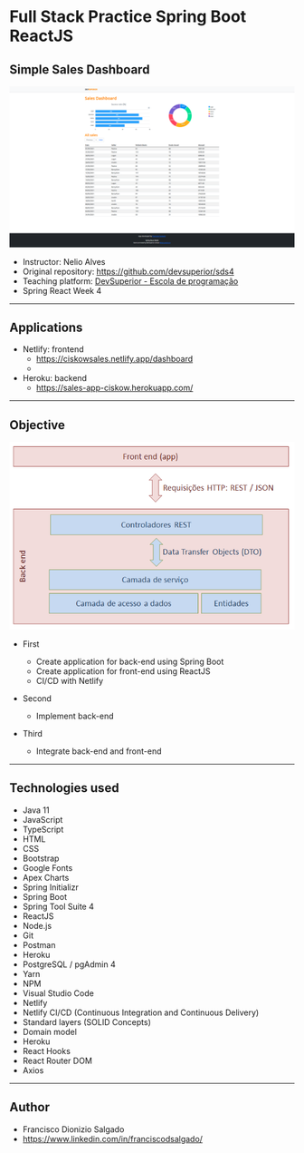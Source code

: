 # Full Stack Practice Spring Boot ReactJS
## Simple Sales Dashboard

![screenshot-frontend](frontend/screenshot.png)

- Instructor: Nelio Alves
- Original repository: https://github.com/devsuperior/sds4
- Teaching platform: [DevSuperior - Escola de programação](https://devsuperior.com.br)
- Spring React Week 4


<hr>

##  Applications

- Netlify: frontend
    - https://ciskowsales.netlify.app/dashboard
    - 
- Heroku: backend
    - https://sales-app-ciskow.herokuapp.com/



<hr>

##  Objective

![screenshot-layers](backend/layers.png)

- First
    - Create application for back-end using Spring Boot
    - Create application for front-end using ReactJS
    - CI/CD with Netlify

- Second
    - Implement back-end

- Third
    - Integrate back-end and front-end


<hr>

## Technologies used

- Java 11
- JavaScript
- TypeScript
- HTML
- CSS
- Bootstrap
- Google Fonts
- Apex Charts
- Spring Initializr
- Spring Boot
- Spring Tool Suite 4
- ReactJS
- Node.js
- Git
- Postman
- Heroku
- PostgreSQL / pgAdmin 4
- Yarn
- NPM
- Visual Studio Code
- Netlify
- Netlify CI/CD (Continuous Integration and Continuous Delivery)
- Standard layers (SOLID Concepts)
- Domain model
- Heroku
- React Hooks
- React Router DOM
- Axios

<hr>

## Author

- Francisco Dionizio Salgado
- https://www.linkedin.com/in/franciscodsalgado/